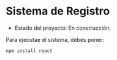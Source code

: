 <h1> Sistema de Registro </h1>

- Estado del proyecto: En construcción.

Para ejecutae el sistema, debes poner:

```npm install react```
